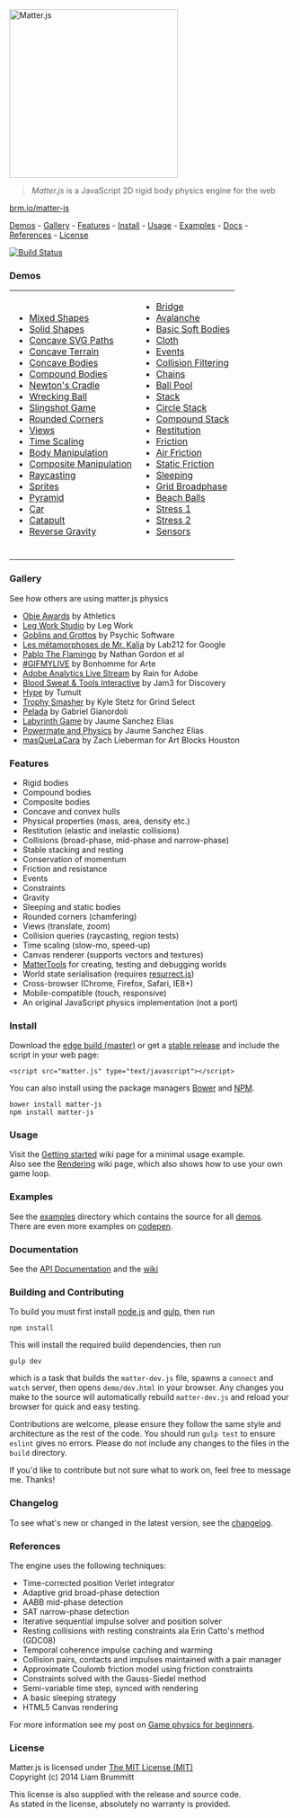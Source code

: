 <img alt="Matter.js" src="http://brm.io/matter-js/img/matter-js.svg" width="300">

> *Matter.js* is a JavaScript 2D rigid body physics engine for the web

[brm.io/matter-js](http://brm.io/matter-js)

[Demos](#demos) - [Gallery](#gallery) - [Features](#features) - [Install](#install) - [Usage](#usage) - [Examples](#examples) -  [Docs](#documentation) - [References](#references) - [License](#license)

[![Build Status](https://travis-ci.org/liabru/matter-js.png?branch=master)](https://travis-ci.org/liabru/matter-js)

### Demos

<table>
  <tr>
    <td>
      <ul>
        <li><a href="http://brm.io/matter-js/demo#mixed">Mixed Shapes</a></li>
        <li><a href="http://brm.io/matter-js/demo#mixedSolid">Solid Shapes</a></li>
        <li><a href="http://brm.io/matter-js/demo#svg">Concave SVG Paths</a></li>
        <li><a href="http://brm.io/matter-js/demo#terrain">Concave Terrain</a></li>
        <li><a href="http://brm.io/matter-js/demo#concave">Concave Bodies</a></li>
        <li><a href="http://brm.io/matter-js/demo#compound">Compound Bodies</a></li>
        <li><a href="http://brm.io/matter-js/demo#newtonsCradle">Newton's Cradle</a></li>
        <li><a href="http://brm.io/matter-js/demo#wreckingBall">Wrecking Ball</a></li>
        <li><a href="http://brm.io/matter-js/demo#slingshot">Slingshot Game</a></li>
        <li><a href="http://brm.io/matter-js/demo#rounded">Rounded Corners</a></li>
        <li><a href="http://brm.io/matter-js/demo#views">Views</a></li>
        <li><a href="http://brm.io/matter-js/demo#timescale">Time Scaling</a></li>
        <li><a href="http://brm.io/matter-js/demo#manipulation">Body Manipulation</a></li>
        <li><a href="http://brm.io/matter-js/demo#compositeManipulation">Composite Manipulation</a></li>
        <li><a href="http://brm.io/matter-js/demo#raycasting">Raycasting</a></li>
        <li><a href="http://brm.io/matter-js/demo#sprites">Sprites</a></li>
        <li><a href="http://brm.io/matter-js/demo#pyramid">Pyramid</a></li>
        <li><a href="http://brm.io/matter-js/demo#car">Car</a></li>
        <li><a href="http://brm.io/matter-js/demo#catapult">Catapult</a></li>
        <li><a href="http://brm.io/matter-js/demo#gravity">Reverse Gravity</a></li>
      </ul>
    </td>
    <td>
      <ul>
        <li><a href="http://brm.io/matter-js/demo#bridge">Bridge</a></li>
        <li><a href="http://brm.io/matter-js/demo#avalanche">Avalanche</a></li>
        <li><a href="http://brm.io/matter-js/demo#softBody">Basic Soft Bodies</a></li>
        <li><a href="http://brm.io/matter-js/demo#cloth">Cloth</a></li>
        <li><a href="http://brm.io/matter-js/demo#events">Events</a></li>
        <li><a href="http://brm.io/matter-js/demo#collisionFiltering">Collision Filtering</a></li>
        <li><a href="http://brm.io/matter-js/demo#chains">Chains</a></li>
        <li><a href="http://brm.io/matter-js/demo#ballPool">Ball Pool</a></li>
        <li><a href="http://brm.io/matter-js/demo#stack">Stack</a></li>
        <li><a href="http://brm.io/matter-js/demo#circleStack">Circle Stack</a></li>
        <li><a href="http://brm.io/matter-js/demo#compoundStack">Compound Stack</a></li>
        <li><a href="http://brm.io/matter-js/demo#restitution">Restitution</a></li>
        <li><a href="http://brm.io/matter-js/demo#friction">Friction</a></li>
        <li><a href="http://brm.io/matter-js/demo#airFriction">Air Friction</a></li>
        <li><a href="http://brm.io/matter-js/demo#staticFriction">Static Friction</a></li>
        <li><a href="http://brm.io/matter-js/demo#sleeping">Sleeping</a></li>
        <li><a href="http://brm.io/matter-js/demo#broadphase">Grid Broadphase</a></li>
        <li><a href="http://brm.io/matter-js/demo#beachBalls">Beach Balls</a></li>
        <li><a href="http://brm.io/matter-js/demo#stress">Stress 1</a></li>
        <li><a href="http://brm.io/matter-js/demo#stress2">Stress 2</a></li>
        <li><a href="http://brm.io/matter-js/demo#sensors">Sensors</a></li>
      </ul>
      <br>
    </td>
  </tr>
</table>

### Gallery

See how others are using matter.js physics

- [Obie Awards](http://www.obieawards.com/2016-splash/) by Athletics
- [Leg Work Studio](http://www.legworkstudio.com/home/recognition) by Leg Work
- [Goblins and Grottos](http://store.steampowered.com/app/389190) by Psychic Software
- [Les métamorphoses de Mr. Kalia](http://www.lab212.org/projects/les-metamorphoses-de-mr-kalia) by Lab212 for Google
- [Pablo The Flamingo](http://pablotheflamingo.com/) by Nathan Gordon et al
- [#GIFMYLIVE](http://bonhommeparis.com/en/projects/arte-gifmylive) by Bonhomme for Arte
- [Adobe Analytics Live Stream](http://adobefirehose.mediarain.com/) by Rain for Adobe
- [Blood Sweat & Tools Interactive](http://bloodsweatandtools.discovery.ca/gamebench/) by Jam3 for Discovery
- [Hype](http://tumult.com/hype/pro/) by Tumult
- [Trophy Smasher](http://grindselect.com/trophy/game) by Kyle Stetz for Grind Select
- [Pelada](https://gabrielmfadt.wordpress.com/tag/matter-js/) by Gabriel Gianordoli
- [Labyrinth Game](https://vine.co/v/OjYTwi1gdB1) by Jaume Sanchez Elias
- [Powermate and Physics](https://vine.co/v/OjXaEzivvJe) by Jaume Sanchez Elias
- [masQueLaCara](https://www.instagram.com/p/BCFqCs6JNsq/) by Zach Lieberman for Art Blocks Houston

### Features

- Rigid bodies
- Compound bodies
- Composite bodies
- Concave and convex hulls
- Physical properties (mass, area, density etc.)
- Restitution (elastic and inelastic collisions)
- Collisions (broad-phase, mid-phase and narrow-phase)
- Stable stacking and resting
- Conservation of momentum
- Friction and resistance
- Events
- Constraints
- Gravity
- Sleeping and static bodies
- Rounded corners (chamfering)
- Views (translate, zoom)
- Collision queries (raycasting, region tests)
- Time scaling (slow-mo, speed-up)
- Canvas renderer (supports vectors and textures)
- [MatterTools](https://github.com/liabru/matter-tools) for creating, testing and debugging worlds
- World state serialisation (requires [resurrect.js](https://github.com/skeeto/resurrect-js))
- Cross-browser (Chrome, Firefox, Safari, IE8+)
- Mobile-compatible (touch, responsive)
- An original JavaScript physics implementation (not a port)

### Install

Download the [edge build (master)](https://github.com/liabru/matter-js/blob/master/build/matter.js) or get a [stable release](https://github.com/liabru/matter-js/releases) and include the script in your web page:

    <script src="matter.js" type="text/javascript"></script>

You can also install using the package managers [Bower](http://bower.io/search/?q=matter-js) and [NPM](https://www.npmjs.org/package/matter-js).

    bower install matter-js
    npm install matter-js

### Usage

Visit the [Getting started](https://github.com/liabru/matter-js/wiki/Getting-started) wiki page for a minimal usage example.  
Also see the [Rendering](https://github.com/liabru/matter-js/wiki/Rendering) wiki page, which also shows how to use your own game loop.

### Examples

See the [examples](https://github.com/liabru/matter-js/tree/master/examples) directory which contains the source for all [demos](#demos).  
There are even more examples on [codepen](http://codepen.io/collection/Fuagy/).

### Documentation

See the [API Documentation](http://brm.io/matter-js/docs) and the [wiki](https://github.com/liabru/matter-js/wiki)

### Building and Contributing

To build you must first install [node.js](http://nodejs.org/) and [gulp](http://gulpjs.com/), then run

	npm install

This will install the required build dependencies, then run

	gulp dev

which is a task that builds the `matter-dev.js` file, spawns a `connect` and `watch` server, then opens `demo/dev.html` in your browser. Any changes you make to the source will automatically rebuild `matter-dev.js` and reload your browser for quick and easy testing.

Contributions are welcome, please ensure they follow the same style and architecture as the rest of the code. You should run `gulp test` to ensure `eslint` gives no errors. Please do not include any changes to the files in the `build` directory. 

If you'd like to contribute but not sure what to work on, feel free to message me. Thanks!

### Changelog

To see what's new or changed in the latest version, see the [changelog](https://github.com/liabru/matter-js/blob/master/CHANGELOG.md).

### References

The engine uses the following techniques:

- Time-corrected position Verlet integrator
- Adaptive grid broad-phase detection
- AABB mid-phase detection
- SAT narrow-phase detection
- Iterative sequential impulse solver and position solver
- Resting collisions with resting constraints ala Erin Catto's method
    (GDC08)
- Temporal coherence impulse caching and warming
- Collision pairs, contacts and impulses maintained with a pair
    manager
- Approximate Coulomb friction model using friction constraints
- Constraints solved with the Gauss-Siedel method
- Semi-variable time step, synced with rendering
-   A basic sleeping strategy
- HTML5 Canvas rendering

For more information see my post on [Game physics for beginners](http://brm.io/game-physics-for-beginners/).

### License

Matter.js is licensed under [The MIT License (MIT)](http://opensource.org/licenses/MIT)  
Copyright (c) 2014 Liam Brummitt

This license is also supplied with the release and source code.  
As stated in the license, absolutely no warranty is provided.
